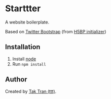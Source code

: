 # Starttter

A website boilerplate.

Based on [Twitter Bootstrap](http://twitter.github.com/bootstrap/) (from [H5BP initializer](http://www.initializr.com/))

## Installation

1. Install [node](http://nodejs.org/)
2. Run `npm install`

## Author

Created by [Tak Tran (ttt)](http://tutaktran.com).